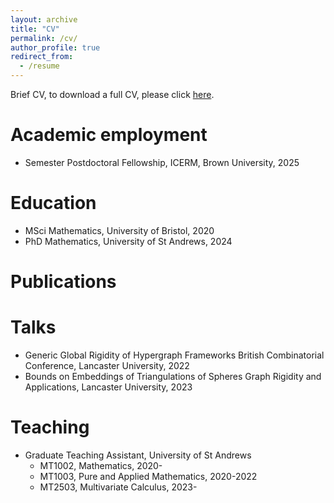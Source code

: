 ```yaml
---
layout: archive
title: "CV"
permalink: /cv/
author_profile: true
redirect_from:
  - /resume
---
```


Brief CV, to download a full CV, please click [here](http://jsouthgate1.github.io/files/JackSouthgateCV2025.pdf).

Academic employment
======
* Semester Postdoctoral Fellowship, ICERM, Brown University, 2025

Education
======
* MSci Mathematics, University of Bristol, 2020
* PhD Mathematics, University of St Andrews, 2024

Publications
======
  
Talks
======
* Generic Global Rigidity of Hypergraph Frameworks
  British Combinatorial Conference, Lancaster University, 2022
* Bounds on Embeddings of Triangulations of Spheres
  Graph Rigidity and Applications, Lancaster University, 2023
  
Teaching
======
* Graduate Teaching Assistant, University of St Andrews
   * MT1002, Mathematics, 2020-
   * MT1003, Pure and Applied Mathematics, 2020-2022
   * MT2503, Multivariate Calculus, 2023-
